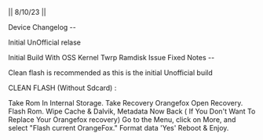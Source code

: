 || 8/10/23 ||

Device Changelog --

Initial UnOfficial relase

Initial Build With OSS Kernel Twrp Ramdisk Issue Fixed Notes --

Clean flash is recommended as this is the initial Unofficial build

CLEAN FLASH (Without Sdcard) :

Take Rom In Internal Storage. 
Take Recovery Orangefox
Open Recovery. 
Flash Rom. 
Wipe Cache & Dalvik, Metadata 
Now Back ( If You Don't Want To Replace Your Orangefox recovery) 
Go to the Menu, click on More, and select "Flash current OrangeFox."
Format data 'Yes' 
Reboot & Enjoy.
